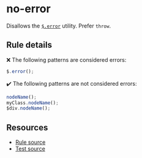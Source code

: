 # no-error

Disallows the [`$.error`](https://api.jquery.com/jQuery.error/) utility. Prefer `throw`.

## Rule details

❌ The following patterns are considered errors:
```js
$.error();
```

✔️ The following patterns are not considered errors:
```js
nodeName();
myClass.nodeName();
$div.nodeName();
```

## Resources

* [Rule source](/src/rules/no-error.js)
* [Test source](/src/tests/no-error.js)
